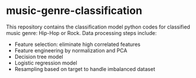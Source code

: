 # music-genre-classification
This repository contains the classification model python codes for classified music genre: Hip-Hop or Rock.
Data processing steps include:
  - Feature selection: eliminate high correlated features
  - Feature engineering by normalization and PCA
  - Decision tree model
  - Logistic regression model
  - Resampling based on target to handle imbalanced dataset
